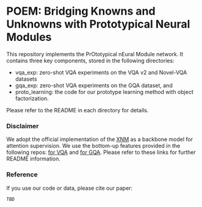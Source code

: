 # POEM: Bridging Knowns and Unknowns with Prototypical Neural Modules

This repository implements the PrOtotypical nEural Module network. It contains three key components, stored in the following directories:
- vqa_exp: zero-shot VQA experiments on the VQA v2 and Novel-VQA datasets
- gqa_exp: zero-shot VQA experiments on the GQA dataset, and
- proto_learning: the code for our prototype learning method with object factorization.

Please refer to the README in each directory for details.

### Disclaimer
We adopt the official implementation of the [XNM](https://github.com/shijx12/XNM-Net) as a backbone model for attention supervision. We use the bottom-up features provided in the following repos: [for VQA](https://github.com/peteanderson80/bottom-up-attention) and [for GQA](https://github.com/airsplay/lxmert). Please refer to these links for further README information.


### Reference
If you use our code or data, please cite our paper:
```
TBD
```
